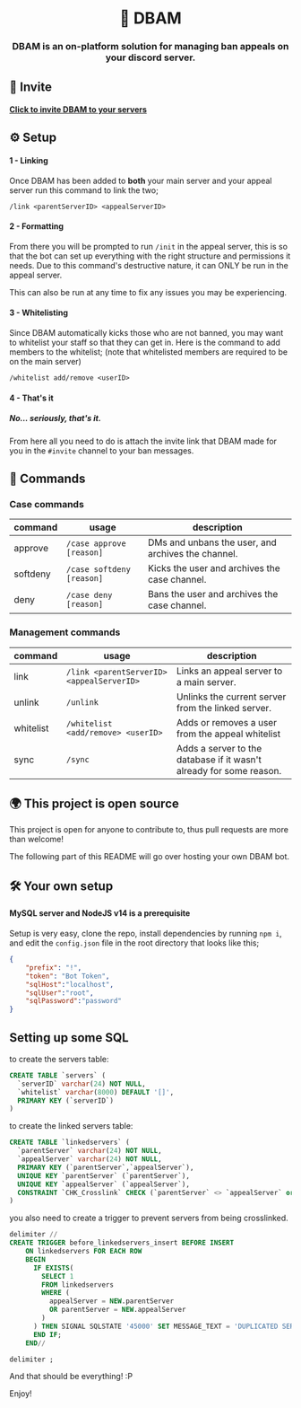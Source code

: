 <h1 align="center"> 🔨 DBAM </h1>
<h3 align="center">DBAM is an on-platform solution for managing ban appeals on your discord server.</h3> 

## 📩 Invite
#### [Click to invite DBAM to your servers](https://discord.com/api/oauth2/authorize?client_id=849755454208606228&permissions=268443700&scope=applications.commands%20bot)

## ⚙ Setup

#### 1 - Linking
Once DBAM has been added to **both** your main server and your appeal server run this command to link the two;
```
/link <parentServerID> <appealServerID>
``` 
#### 2 - Formatting
From there you will be prompted to run `/init` in the appeal server, this is so that the bot can set up everything with the right structure and permissions it needs. Due to this command's destructive nature, it can ONLY be run in the appeal server.

This can also be run at any time to fix any issues you may be experiencing.
#### 3 - Whitelisting
Since DBAM automatically kicks those who are not banned, you may want to whitelist your staff so that they can get in. Here is the command to add members to the whitelist; (note that whitelisted members are required to be on the main server)
```
/whitelist add/remove <userID>
```
#### 4 - That's it
##### No... seriously, that's it.

From here all you need to do is attach the invite link that DBAM made for you in the `#invite` channel to your ban messages.

## 🔧 Commands
### Case commands

| command | usage | description |
|---------|-------|-------------|
| approve  | ``/case approve [reason]`` | DMs and unbans the user, and archives the channel. |
| softdeny  | ``/case softdeny [reason]`` | Kicks the user and archives the case channel. |
| deny  | ``/case deny [reason]`` | Bans the user and archives the case channel. |

### Management commands

| command | usage | description |
|---------|-------|-------------|
| link  | ``/link <parentServerID> <appealServerID>`` | Links an appeal server to a main server. |
|unlink |``/unlink`` | Unlinks the current server from the linked server. |
|whitelist|`/whitelist <add/remove> <userID>`|Adds or removes a user from the appeal whitelist|
| sync  | ``/sync`` | Adds a server to the database if it wasn't already for some reason. |

## 🌍 This project is open source
This project is open for anyone to contribute to, thus pull requests are more than welcome!

The following part of this README will go over hosting your own DBAM bot.

## 🛠 Your own setup
#### MySQL server and NodeJS v14 is a prerequisite 
Setup is very easy, clone the repo, install dependencies by running ``npm i``, and edit the ``config.json`` file in the root directory that looks like this;
```json
{
	"prefix": "!",
	"token": "Bot Token",
	"sqlHost":"localhost",
	"sqlUser":"root",
	"sqlPassword":"password"
}
```

## Setting up some SQL
to create the servers table:
```sql
CREATE TABLE `servers` (
  `serverID` varchar(24) NOT NULL,
  `whitelist` varchar(8000) DEFAULT '[]',
  PRIMARY KEY (`serverID`)
)
```

to create the linked servers table:
```sql
CREATE TABLE `linkedservers` (
  `parentServer` varchar(24) NOT NULL,
  `appealServer` varchar(24) NOT NULL,
  PRIMARY KEY (`parentServer`,`appealServer`),
  UNIQUE KEY `parentServer` (`parentServer`),
  UNIQUE KEY `appealServer` (`appealServer`),
  CONSTRAINT `CHK_Crosslink` CHECK (`parentServer` <> `appealServer` or `parentServer` is null or `appealServer` is null)
)
```
you also need to create a trigger to prevent servers from being crosslinked. 

```sql
delimiter //
CREATE TRIGGER before_linkedservers_insert BEFORE INSERT 
    ON linkedservers FOR EACH ROW
    BEGIN 
      IF EXISTS(
        SELECT 1   
        FROM linkedservers   
        WHERE (
          appealServer = NEW.parentServer             
          OR parentServer = NEW.appealServer
        )  
      ) THEN SIGNAL SQLSTATE '45000' SET MESSAGE_TEXT = 'DUPLICATED SERVER'; 
      END IF; 
    END//

delimiter ;
```



And that should be everything! :P

Enjoy!
